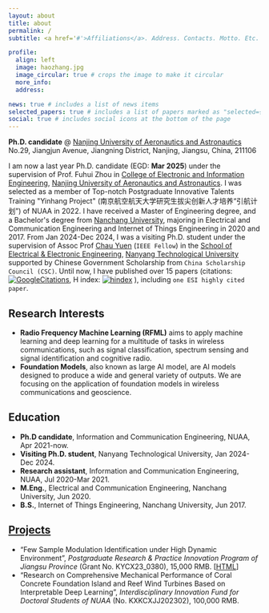 ```yaml
---
layout: about
title: about
permalink: /
subtitle: <a href='#'>Affiliations</a>. Address. Contacts. Motto. Etc.

profile:
  align: left
  image: haozhang.jpg
  image_circular: true # crops the image to make it circular
  more_info: 
  address: 

news: true # includes a list of news items
selected_papers: true # includes a list of papers marked as "selected={true}"
social: true # includes social icons at the bottom of the page
---
```


**Ph.D. candidate** @  [Nanjing University of Aeronautics and Astronautics](http://www.nuaa.edu.cn)<br>
No.29, Jiangjun Avenue, Jiangning District, Nanjing, Jiangsu, China, 211106<br>

I am now a last year Ph.D. candidate (EGD: **Mar 2025**) under the supervision of Prof. Fuhui Zhou 
in [College of Electronic and Information Engineering](http://ceie.nuaa.edu.cn/),  [Nanjing University of Aeronautics and Astronautics](http://www.nuaa.edu.cn). 
I was selected as a member of Top-notch Postgraduate Innovative Talents Training "Yinhang Project" (南京航空航天大学研究生拔尖创新人才培养“引航计划”) of NUAA in 2022. 
I have received a Master of Engineering degree, and a Bachelor's degree from [Nanchang University](http://www.ncu.edu.cn), majoring in Electrical and Communication Engineering and Internet of Things Engineering in 2020 and 2017. 
From Jan 2024-Dec 2024, I was a visiting Ph.D. student under the supervision of Assoc Prof [Chau Yuen](https://dr.ntu.edu.sg/cris/rp/rp02157) (`IEEE Fellow`) in the [School of Electrical & Electronic Engineering](https://www.ntu.edu.sg/eee), [Nanyang Technological University](https://www.ntu.edu.sg/) supported by Chinese Government Scholarship from `China Scholarship Council (CSC)`. 
Until now, I have published over 15 papers (citations: [![GoogleCitations](https://img.shields.io/endpoint?logo=Google%20Scholar&url=https://cdn.jsdelivr.net/gh/haozhangcn/haozhangcn.github.io@gs/citation.json&labelColor=f6f6f6&color=9cf&style=flat&label=citations)](https://scholar.google.com/citations?user=zs9DkEAAAAAJ), H index: [![hindex](https://img.shields.io/endpoint?logo=Google%20Scholar&url=https%3A%2F%2Fcdn.jsdelivr.net%2Fgh%2Fhaozhangcn%2Fhaozhangcn.github.io@gs%2Fh.json&labelColor=f6f6f6&color=9cf&style=flat&label=H-index)](https://scholar.google.com/citations?user=zs9DkEAAAAAJ) ), including `one ESI highly cited paper`.


## Research Interests
- **Radio Frequency Machine Learning (RFML)** aims to apply machine learning and deep learning for a multitude of tasks in wireless communications, such as signal classification, spectrum sensing and signal identification and cognitive radio.
- **Foundation Models**, also known as large AI model, are AI models designed to produce a wide and general variety of outputs. We are focusing on the application of foundation models in wireless communications and geoscience.



<!--more-->

## Education
- **Ph.D candidate**, Information and Communication Engineering, NUAA, Apr 2021-now.
- **Visiting Ph.D. student**, Nanyang Technological University, Jan 2024-Dec 2024.
- **Research assistant**, Information and Communication Engineering, NUAA, Jul 2020-Mar 2021.
- **M.Eng.**, Electrical and Communication Engineering, Nanchang University, Jun 2020.
- **B.S.**, Internet of Things Engineering, Nanchang University, Jun 2017.

## <a href="{{ '/projects/' | relative_url }}" style="color: inherit" >Projects</a>
- “Few Sample Modulation Identification under High Dynamic Environment”, *Postgraduate Research & Practice Innovation Program of Jiangsu Province* (Grant No. KYCX23_0380), 15,000 RMB. [[HTML](/projects/fsamc/)]
- “Research on Comprehensive Mechanical Performance of Coral Concrete Foundation Island and Reef Wind Turbines Based on Interpretable Deep Learning”, *Interdisciplinary Innovation Fund for Doctoral Students of NUAA* (No. KXKCXJJ202302), 100,000 RMB.
